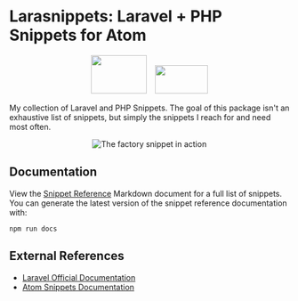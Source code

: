 # Larasnippets: Laravel + PHP Snippets for Atom

<p align="center">
    <img width="100" height="69" src="https://cloud.githubusercontent.com/assets/177773/22904341/5564df6a-f1f9-11e6-90d4-39ac21d4f45e.png" />
    &nbsp;&nbsp;
    <img width="95" height="51" src="https://cloud.githubusercontent.com/assets/177773/22904331/463ea2d2-f1f9-11e6-8447-63aa8b22e39e.png" />
</p>

My collection of Laravel and PHP Snippets. The goal of this package isn't an exhaustive list of snippets, but simply the snippets I reach for and need most often.

<p align="center">
    <img src="https://cloud.githubusercontent.com/assets/177773/22904349/5c3b8046-f1f9-11e6-8476-c9514e761ab7.gif" alt="The factory snippet in action" />
</p>

## Documentation

View the [Snippet Reference](./doc/snippet-reference.markdown) Markdown document for a full list of snippets. You can generate the latest version of the snippet reference documentation with:

```console
npm run docs
```

## External References

* [Laravel Official Documentation](https://laravel.com/docs)
* [Atom Snippets Documentation](http://flight-manual.atom.io/using-atom/sections/snippets/)
